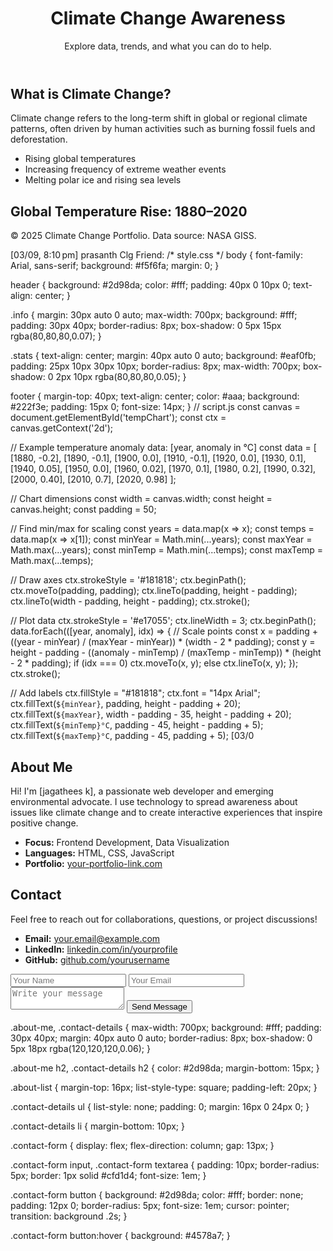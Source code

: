  <!DOCTYPE html>
<html lang="en">
<head>
    <meta charset="UTF-8">
    <meta name="viewport" content="width=device-width, initial-scale=1.0">
    <title>Climate Change Portfolio</title>
    <link rel="stylesheet" href="style.css">
</head>
<body>
    <header>
        <h1>Climate Change Awareness</h1>
        <p>Explore data, trends, and what you can do to help.</p>
    </header>
    <section class="info">
        <h2>What is Climate Change?</h2>
        <p>
            Climate change refers to the long-term shift in global or regional climate patterns, often driven by human activities such as burning fossil fuels and deforestation.
        </p>
        <ul>
            <li>Rising global temperatures</li>
            <li>Increasing frequency of extreme weather events</li>
            <li>Melting polar ice and rising sea levels</li>
        </ul>
    </section>
    <section class="stats">
        <h2>Global Temperature Rise: 1880–2020</h2>
        <canvas id="tempChart" width="600" height="300"></canvas>
    </section>
    <footer>
        <p>&copy; 2025 Climate Change Portfolio. Data source: NASA GISS.</p>
    </footer>
    <script src="script.js"></script>
</body>
</html>
[03/09, 8:10 pm] prasanth Clg Friend: /* style.css */
body {
    font-family: Arial, sans-serif;
    background: #f5f6fa;
    margin: 0;
}

header {
    background: #2d98da;
    color: #fff;
    padding: 40px 0 10px 0;
    text-align: center;
}

.info {
    margin: 30px auto 0 auto;
    max-width: 700px;
    background: #fff;
    padding: 30px 40px;
    border-radius: 8px;
    box-shadow: 0 5px 15px rgba(80,80,80,0.07);
}

.stats {
    text-align: center;
    margin: 40px auto 0 auto;
    background: #eaf0fb;
    padding: 25px 10px 30px 10px;
    border-radius: 8px;
    max-width: 700px;
    box-shadow: 0 2px 10px rgba(80,80,80,0.05);
}

footer {
    margin-top: 40px;
    text-align: center;
    color: #aaa;
    background: #222f3e;
    padding: 15px 0;
    font-size: 14px;
}
// script.js
const canvas = document.getElementById('tempChart');
const ctx = canvas.getContext('2d');

// Example temperature anomaly data: [year, anomaly in °C]
const data = [
    [1880, -0.2], [1890, -0.1], [1900, 0.0], [1910, -0.1],
    [1920, 0.0], [1930, 0.1], [1940, 0.05], [1950, 0.0],
    [1960, 0.02], [1970, 0.1], [1980, 0.2], [1990, 0.32],
    [2000, 0.40], [2010, 0.7], [2020, 0.98]
];

// Chart dimensions
const width = canvas.width;
const height = canvas.height;
const padding = 50;

// Find min/max for scaling
const years = data.map(x => x);
const temps = data.map(x => x[1]);
const minYear = Math.min(...years);
const maxYear = Math.max(...years);
const minTemp = Math.min(...temps);
const maxTemp = Math.max(...temps);

// Draw axes
ctx.strokeStyle = '#181818';
ctx.beginPath();
ctx.moveTo(padding, padding);
ctx.lineTo(padding, height - padding);
ctx.lineTo(width - padding, height - padding);
ctx.stroke();

// Plot data
ctx.strokeStyle = '#e17055';
ctx.lineWidth = 3;
ctx.beginPath();
data.forEach(([year, anomaly], idx) => {
    // Scale points
    const x = padding + ((year - minYear) / (maxYear - minYear)) * (width - 2 * padding);
    const y = height - padding - ((anomaly - minTemp) / (maxTemp - minTemp)) * (height - 2 * padding);
    if (idx === 0) ctx.moveTo(x, y);
    else ctx.lineTo(x, y);
});
ctx.stroke();

// Add labels
ctx.fillStyle = "#181818";
ctx.font = "14px Arial";
ctx.fillText(`${minYear}`, padding, height - padding + 20);
ctx.fillText(`${maxYear}`, width - padding - 35, height - padding + 20);
ctx.fillText(`${minTemp}°C`, padding - 45, height - padding + 5);
ctx.fillText(`${maxTemp}°C`, padding - 45, padding + 5);
[03/0 <!-- About Me Section -->
<section class="about-me">
    <h2>About Me</h2>
    <p>
        Hi! I'm [jagathees k], a passionate web developer and emerging environmental advocate. I use technology to spread awareness about issues like climate change and to create interactive experiences that inspire positive change.
    </p>
    <ul class="about-list">
        <li><strong>Focus:</strong> Frontend Development, Data Visualization</li>
        <li><strong>Languages:</strong> HTML, CSS, JavaScript</li>
        <li><strong>Portfolio:</strong> <a href="https://your-portfolio-link.com" target="_blank">your-portfolio-link.com</a></li>
    </ul>
</section>

<!-- Contact Details Section -->
<section class="contact-details">
    <h2>Contact</h2>
    <p>Feel free to reach out for collaborations, questions, or project discussions!</p>
    <ul>
        <li><strong>Email:</strong> <a href="mailto:your.email@example.com">your.email@example.com</a></li>
        <li><strong>LinkedIn:</strong> <a href="https://linkedin.com/in/yourprofile" target="_blank">linkedin.com/in/yourprofile</a></li>
        <li><strong>GitHub:</strong> <a href="https://github.com/yourusername" target="_blank">github.com/yourusername</a></li>
    </ul>
    <!-- Example contact form (optional) -->
    <form class="contact-form" autocomplete="off">
        <input type="text" name="name" placeholder="Your Name" required>
        <input type="email" name="email" placeholder="Your Email" required>
        <textarea name="message" placeholder="Write your message" required></textarea>
        <button type="submit">Send Message</button>
    </form>
</section>
 .about-me, .contact-details {
    max-width: 700px;
    background: #fff;
    padding: 30px 40px;
    margin: 40px auto 0 auto;
    border-radius: 8px;
    box-shadow: 0 5px 18px rgba(120,120,120,0.06);
}

.about-me h2, .contact-details h2 {
    color: #2d98da;
    margin-bottom: 15px;
}

.about-list {
    margin-top: 16px;
    list-style-type: square;
    padding-left: 20px;
}

.contact-details ul {
    list-style: none;
    padding: 0;
    margin: 16px 0 24px 0;
}

.contact-details li {
    margin-bottom: 10px;
}

.contact-form {
    display: flex;
    flex-direction: column;
    gap: 13px;
}

.contact-form input,
.contact-form textarea {
    padding: 10px;
    border-radius: 5px;
    border: 1px solid #cfd1d4;
    font-size: 1em;
}

.contact-form button {
    background: #2d98da;
    color: #fff;
    border: none;
    padding: 12px 0;
    border-radius: 5px;
    font-size: 1em;
    cursor: pointer;
    transition: background .2s;
}

.contact-form button:hover {
    background: #4578a7;
}
